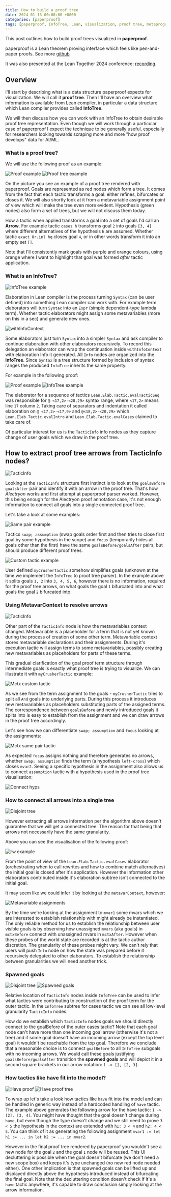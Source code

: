 ```yaml
---
title: How to build a proof tree
date: 2024-01-13 00:00:00 +0000
categories: [paperproof]
tags: [paperproof, InfoTree, Lean, visualization, proof tree, metaprogramming] # TAG names should always be lowercase
---
```


This post outlines how to build proof trees visualized in **paperproof**.

paperproof is a Lean theorem proving interface which feels like pen-and-paper proofs.
See more [github](https://github.com/Paper-Proof/paperproof)

It was also presented at the Lean Together 2024 conference: [recording](https://www.youtube.com/watch?v=DWuAGt2RDaM).

## Overview

I'll start by describing what is a data structure paperproof expects for visualization. We will call it **proof tree**. Then I'll have an overview what information is available from Lean compiler, in particular a data structure which Lean compiler provides called **InfoTree**.

We will then discuss how you can work with an InfoTree to obtain desirable proof tree representation. Even though we will work through a particular case of paperproof I expect the technique to be generally useful, especially for researchers looking towards scraping more and more "how proof develops" data for AI/ML.

### What is a proof tree?

We will use the following proof as an example:

![Proof example](/assets/img/dijs_example.png)
![Proof tree example](/assets/img/prooftree_example.png)

On the picture you see an example of a proof tree rendered with paperproof. Goals are represented as red nodes which form a tree. It comes from the fact that each tactic transforms a goal: either refines, bifurcates or closes it. We will also shortly look at it from a metavariable assignment point of view which will make the tree even more evident. Hypothesis (green nodes) also form a set of trees, but we will not discuss them today.

How a tactic when applied transforms a goal into a set of goals I'd call an **Arrow**. For example tactic `cases h` transforms goal `2` into goals `[3, 4]` where different alternatives of the hypothesis `h` are assumed. Whether tactic `exact Or.inl hq` closes goal `4`, or in other words transform it into an empty set `[]`.

Note that I'll consistently mark goals with purple and orange colours, using orange where I want to highlight that goal was formed _after_ tactic application.

### What is an InfoTree?

![InfoTree example](/assets/img/infotree.png)

Elaboration in Lean compiler is the process turning `Syntax` (can be user defined) into something Lean compiler can work with. For example term elaborators will turn `Syntax` into an `Expr` (simple dependent-type lambda term). Whether tactic elaborators might assign some metavariables (more on this in a sec) and generate new ones.

![withInfoContext](/assets/img/withinfocontext.png)

Some elaborators just turn `Syntax` into a simpler `Syntax` and ask compiler to continue elaboration with other elaborators recursively. To record this delegation an elaborator can wrap the continuation inside `withInfoContext` with elaboration Info it generated. All `Info` nodes are organized into the **InfoTree**. Since `Syntax` is a tree structure formed by inclusion of syntax ranges the produced `InfoTree` inherits the same property.

For example in the following proof:

![Proof example](/assets/img/dijs_example.png)
![InfoTree example](/assets/img/infotree_example.png)

The elaborator for a sequence of tactics `Lean.Elab.Tactic.evalTacticSeq` was responsible for `@ <17,2>-<20,29>` syntax range,
where `<17,2>` means line `17` column `2`. Taking care of separators and indentation it called elaboration on `@ <17,2>-<17,9>`
and `@<18,2>-<20,29>` which `Lean.Elab.Tactic.evalIntro` and `Lean.Elab.Tactic.evalCases` claimed to take care of.

Of particular interest for us is the `TacticInfo` info nodes as they capture change of user goals which we draw in the proof tree.

## How to extract proof tree arrows from TacticInfo nodes?

![TacticInfo](/assets/img/tacticinfo.png)

Looking at the `TacticInfo` structure first instinct is to look at the `goalsBefore goalsAfter` pair and identify it with an arrow in the proof tree. That's how _Alectryon_ works and first attempt at paperproof parser worked. However, this being enough for the Alectryon proof annotation case, it's not enough information to connect all goals into a single connected proof tree.

Let's take a look at some examples:

![Same pair example](/assets/img/assumptionfocus.png)

Tactics `swap; assumption` (swap goals order first and then tries to close first goal by some hypothesis in the scope) and `focus` (temporarily hides all goals other than the first) have the same `goalsBefore/goalsAfter` pairs, but should produce different proof trees.

![Custom tactic example](/assets/img/customtactic.png)

User defined `myCrusherTactic` somehow simplifies goals (unknown at the time we implement the `InfoTree` to proof tree parser). In the example above it splits goals `1, 2` into `3, 4, 5, 6`, however there is no information, required for the proof tree arrows, on what goals the goal `1` bifurcated into and what goals the goal `2` bifurcated into.

### Using MetavarContext to resolve arrows

![TacticInfo](/assets/img/tacticinfo.png)

Other part of the `TacticInfo` node is how the metavariables context changed. Metavariable is a placeholder for a term that is not yet known during the process of creation of some other term. Metavariable context stores metavariable declarations and their assignments. During it's execution tactic will assign terms to some metavariables, possibly creating new metavariables as placeholders for parts of these terms.

This gradual clarification of the goal proof term structure through intermediate goals is exactly what proof tree is trying to visualize. We can illustrate it with `myCrusherTactic` example:

![Mctx custom tactic](/assets/img/mctxcustomtactic.png)

As we see from the term assignment to the goals - `myCrusherTactic` tries to split all `And` goals into underlying parts. During this process it introduces new metavariables as placeholders substituting parts of the assigned terms. The correspondence between `goalsBefore` and newly introduced goals it splits into is easy to establish from the assignment and we can draw arrows in the proof tree accordingly.

Let's see how we can differentiate `swap; assumption` and `focus` looking at the assignments:

![Mctx same pair tactic](/assets/img/mctxassumptionfocus.png)

As expected `focus` assigns nothing and therefore generates no arrows, whether `swap; assumption` finds the term (a hypothesis `left-cross`) which closes `mvar2`. Seeing a specific hypothesis in the assignment also allows us to connect `assumption` tactic with a hypothesis used in the proof tree visualisation:

![Connect hyps](/assets/img/usedhyp.png)

### How to connect all arrows into a single tree

![Disjoint tree](/assets/img/disjointproofs.png)

However extracting all arrows information per the algorithm above doesn't guarantee that we will get a connected tree. The reason for that being that arrows not necessarily have the same granularity.

Above you can see the visualisation of the following proof:

![rw example](/assets/img/caseswithrw_example.png)

From the point of view of the `Lean.Elab.Tactic.evalCases` elaborator (orchestrating when to call rewrites and how to combine match alternatives) the initial goal is closed after it's application. However the information other elaborators contributed inside it's elaboration subtree isn't connected to the initial goal.

It may seem like we could infer it by looking at the `metavarContext`, however:

![Metavariable assignments](/assets/img/mctxassignment.png)

By the time we're looking at the assignment to `mvar1` some mvars which we are interested to establish relationship with might already be instantiated. The only reliable method for us to establish the relationship between user visible goals is by observing how unassigned `mvars` (aka goals) in `mctxBefore` connect with unassigned mvars in `mctxAfter`. However when these probes of the world state are recorded is at the tactic author discretion. The granularity of these probes might vary. We can't rely that users will push `Info` node on how the state was prepared before it recursively delegated to other elaborators. To establish the relationship between granularities we will need another trick.

### Spawned goals

![Disjoint tree](/assets/img/spawnedgoals_example.png)
![Spawned goals](/assets/img/spawnedgoals_infotree.png)

Relative location of `TacticInfo` nodes inside `InfoTree` can be used to infer what tactics were contributing to construction of the proof term for the outer tactic. In the `InfoTree` subtree for cases tactic we can see all low-level granularity `TacticInfo` nodes.

How do we establish which `TacticInfo` nodes goals we should directly connect to the goalBefore of the outer cases tactic? Note that each goal node can't have more than one incoming goal arrow (otherwise it's not a tree) and if some goal doesn't have an incoming arrow (except the top level goal) it wouldn't be reachable from the top goal. Therefore we conclude that a reasonable choice is to connect `goalBefore` to all `InfoTree` subgoals with no incoming arrows. We would call these goals justifying `goalsBefore/goalsAfter` transition the **spawned goals** and will depict it in a second square brackets in our arrow notation: `1 -> [], [2, 3]`.

### How tactics like have fit into the model?

![Have proof](/assets/img/haveproof_example.png)
![Have proof tree](/assets/img/haveprooftree_example.png)

To wrap up let's take a look how tactics like `have` fit into the model and can be handled in generic way instead of a hardcoded handling of `have` tactic. The example above generates the following arrow for the have tactic: `1 -> [2], [3, 4]`. You might have thought that the goal doesn't change during `have`, but even though the type doesn't change and we still need to prove `3 < 5` the hypothesis in the context are extended with `h1: 3 < 4` and `h2: 4 < 5`. You can think of it as generating the following assignment `mvar1 := let h1 := ... in let h2 := ... in mvar2`.

However in the final proof tree rendered by paperproof you wouldn't see a new node for the goal `2` and the goal `1` node will be reused. This UI decluttering is possible when the goal doesn't bifurcate (we don't need a new scope box) and keeps it's type unchanged (no new red node needed either). One other implication is that spawned goals can be lifted up and displayed directly above the hypothesis introduced instead of bifurcating the final goal. Note that the decluttering condition doesn't check if it's a `have` tactic anywhere, it's capable to draw conclusion simply looking at the arrow information.
